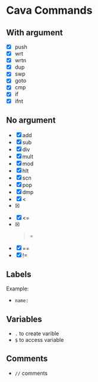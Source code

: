 # Cava Commands

## With argument

- [x] push
- [x] wrt
- [x] wrtn
- [x] dup
- [x] swp
- [x] goto
- [x] cmp
- [x] if
- [x] ifnt

## No argument

- [x] add
- [x] sub
- [x] div
- [x] mult
- [x] mod
- [x] hlt
- [x] scn
- [x] pop
- [x] dmp
- [x] <
- [x] >
- [x] <=
- [x] >=
- [x] ==
- [x] !=

## Labels

Example:

- `name:`

## Variables

- `.` to create varible
- `$` to access variable

## Comments

- `//` comments
